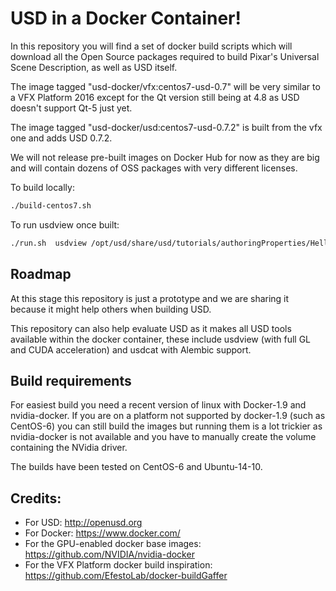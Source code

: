 # USD in a Docker Container!

In this repository you will find a set of docker build scripts which will
download all the Open Source packages required to build Pixar's
Universal Scene Description, as well as USD itself.

The image tagged "usd-docker/vfx:centos7-usd-0.7" will be very similar to a VFX Platform 2016
except for the Qt version still being at 4.8 as USD doesn't support Qt-5 just yet.

The image tagged "usd-docker/usd:centos7-usd-0.7.2" is built from the vfx one and adds
USD 0.7.2.

We will not release pre-built images on Docker Hub for now as they are big and
will contain dozens of OSS packages with very different licenses.


To build locally:
```bash
./build-centos7.sh
```

To run usdview once built:
```bash
./run.sh  usdview /opt/usd/share/usd/tutorials/authoringProperties/HelloWorld.usda
```

## Roadmap
At this stage this repository is just a prototype and we are sharing it
because it might help others when building USD.

This repository can also help evaluate USD as it makes all USD tools available
within the docker container, these include usdview (with full GL and CUDA acceleration)
and usdcat with Alembic support.

## Build requirements
For easiest build you need a recent version of linux with Docker-1.9 and
nvidia-docker.
If you are on a platform not supported by docker-1.9 (such as CentOS-6) you can
still build the images but running them is a lot trickier as nvidia-docker is
not available and you have to manually create the volume containing the NVidia driver.

The builds have been tested on CentOS-6 and Ubuntu-14-10.

## Credits:
* For USD: http://openusd.org
* For Docker: https://www.docker.com/
* For the GPU-enabled docker base images: https://github.com/NVIDIA/nvidia-docker
* For the VFX Platform docker build inspiration: https://github.com/EfestoLab/docker-buildGaffer
